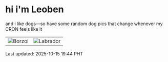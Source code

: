 # hi i'm Leoben

and i like dogs—so have some random dog pics that change whenever my CRON feels like it

|  |  |
|--------|----------|
| ![Borzoi](https://random-dog-vercel.vercel.app/api/random-borzoi?v=1760528686) | ![Labrador](https://random-dog-vercel.vercel.app/api/random-labrador?v=1760528686) |

Last updated: 2025-10-15 19:44 PHT
